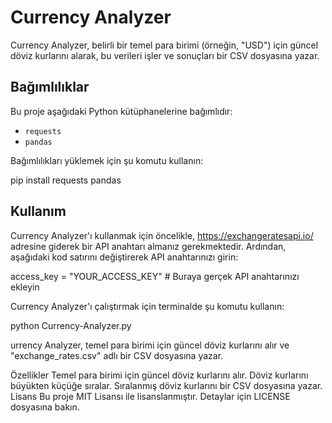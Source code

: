 # Currency Analyzer

Currency Analyzer, belirli bir temel para birimi (örneğin, "USD") için güncel döviz kurlarını alarak, bu verileri işler ve sonuçları bir CSV dosyasına yazar.

## Bağımlılıklar

Bu proje aşağıdaki Python kütüphanelerine bağımlıdır:

- `requests`
- `pandas`

Bağımlılıkları yüklemek için şu komutu kullanın:

pip install requests pandas


## Kullanım

Currency Analyzer'ı kullanmak için öncelikle, https://exchangeratesapi.io/ adresine giderek bir API anahtarı almanız gerekmektedir. Ardından, aşağıdaki kod satırını değiştirerek API anahtarınızı girin:


access_key = "YOUR_ACCESS_KEY"  # Buraya gerçek API anahtarınızı ekleyin

Currency Analyzer'ı çalıştırmak için terminalde şu komutu kullanın:

python Currency-Analyzer.py

urrency Analyzer, temel para birimi için güncel döviz kurlarını alır ve "exchange_rates.csv" adlı bir CSV dosyasına yazar.

Özellikler
Temel para birimi için güncel döviz kurlarını alır.
Döviz kurlarını büyükten küçüğe sıralar.
Sıralanmış döviz kurlarını bir CSV dosyasına yazar.
Lisans
Bu proje MIT Lisansı ile lisanslanmıştır. Detaylar için LICENSE dosyasına bakın.
